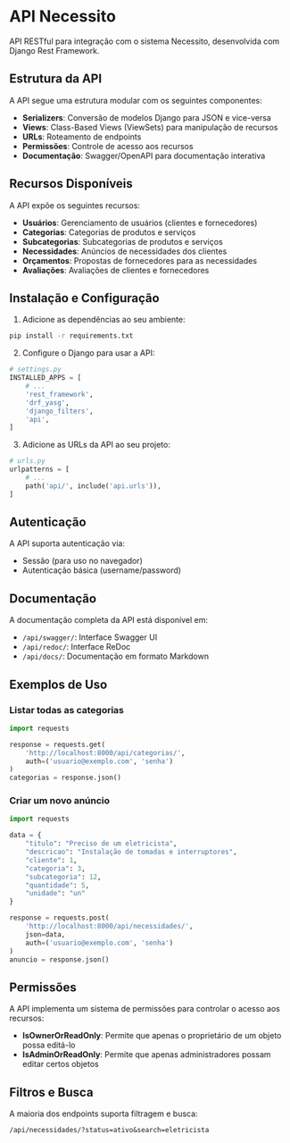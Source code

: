 # API Necessito

API RESTful para integração com o sistema Necessito, desenvolvida com Django Rest Framework.

## Estrutura da API

A API segue uma estrutura modular com os seguintes componentes:

- **Serializers**: Conversão de modelos Django para JSON e vice-versa
- **Views**: Class-Based Views (ViewSets) para manipulação de recursos
- **URLs**: Roteamento de endpoints
- **Permissões**: Controle de acesso aos recursos
- **Documentação**: Swagger/OpenAPI para documentação interativa

## Recursos Disponíveis

A API expõe os seguintes recursos:

- **Usuários**: Gerenciamento de usuários (clientes e fornecedores)
- **Categorias**: Categorias de produtos e serviços
- **Subcategorias**: Subcategorias de produtos e serviços
- **Necessidades**: Anúncios de necessidades dos clientes
- **Orçamentos**: Propostas de fornecedores para as necessidades
- **Avaliações**: Avaliações de clientes e fornecedores

## Instalação e Configuração

1. Adicione as dependências ao seu ambiente:

```bash
pip install -r requirements.txt
```

2. Configure o Django para usar a API:

```python
# settings.py
INSTALLED_APPS = [
    # ...
    'rest_framework',
    'drf_yasg',
    'django_filters',
    'api',
]
```

3. Adicione as URLs da API ao seu projeto:

```python
# urls.py
urlpatterns = [
    # ...
    path('api/', include('api.urls')),
]
```

## Autenticação

A API suporta autenticação via:

- Sessão (para uso no navegador)
- Autenticação básica (username/password)

## Documentação

A documentação completa da API está disponível em:

- `/api/swagger/`: Interface Swagger UI
- `/api/redoc/`: Interface ReDoc
- `/api/docs/`: Documentação em formato Markdown

## Exemplos de Uso

### Listar todas as categorias

```python
import requests

response = requests.get(
    'http://localhost:8000/api/categorias/',
    auth=('usuario@exemplo.com', 'senha')
)
categorias = response.json()
```

### Criar um novo anúncio

```python
import requests

data = {
    "titulo": "Preciso de um eletricista",
    "descricao": "Instalação de tomadas e interruptores",
    "cliente": 1,
    "categoria": 3,
    "subcategoria": 12,
    "quantidade": 5,
    "unidade": "un"
}

response = requests.post(
    'http://localhost:8000/api/necessidades/',
    json=data,
    auth=('usuario@exemplo.com', 'senha')
)
anuncio = response.json()
```

## Permissões

A API implementa um sistema de permissões para controlar o acesso aos recursos:

- **IsOwnerOrReadOnly**: Permite que apenas o proprietário de um objeto possa editá-lo
- **IsAdminOrReadOnly**: Permite que apenas administradores possam editar certos objetos

## Filtros e Busca

A maioria dos endpoints suporta filtragem e busca:

```
/api/necessidades/?status=ativo&search=eletricista
```
